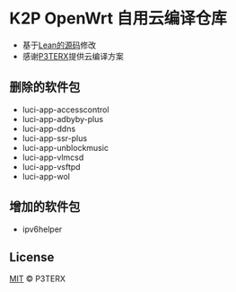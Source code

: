 # K2P OpenWrt 自用云编译仓库
- 基于[Lean的源码](https://github.com/coolsnowwolf/lede)修改
- 感谢[P3TERX](https://github.com/P3TERX/Actions-OpenWrt)提供云编译方案

## 删除的软件包
- luci-app-accesscontrol
- luci-app-adbyby-plus
- luci-app-ddns
- luci-app-ssr-plus
- luci-app-unblockmusic
- luci-app-vlmcsd
- luci-app-vsftpd
- luci-app-wol

## 增加的软件包
- ipv6helper

## License
[MIT](https://github.com/P3TERX/Actions-OpenWrt/blob/master/LICENSE) © P3TERX
